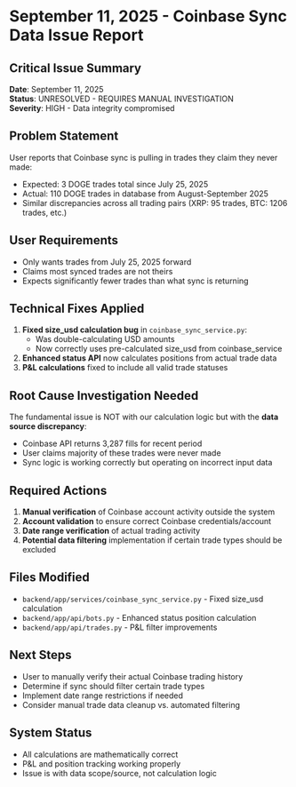 # September 11, 2025 - Coinbase Sync Data Issue Report

## Critical Issue Summary
**Date**: September 11, 2025  
**Status**: UNRESOLVED - REQUIRES MANUAL INVESTIGATION  
**Severity**: HIGH - Data integrity compromised

## Problem Statement
User reports that Coinbase sync is pulling in trades they claim they never made:
- Expected: 3 DOGE trades total since July 25, 2025
- Actual: 110 DOGE trades in database from August-September 2025
- Similar discrepancies across all trading pairs (XRP: 95 trades, BTC: 1206 trades, etc.)

## User Requirements
- Only wants trades from July 25, 2025 forward
- Claims most synced trades are not theirs
- Expects significantly fewer trades than what sync is returning

## Technical Fixes Applied
1. **Fixed size_usd calculation bug** in `coinbase_sync_service.py`:
   - Was double-calculating USD amounts
   - Now correctly uses pre-calculated size_usd from coinbase_service
2. **Enhanced status API** now calculates positions from actual trade data
3. **P&L calculations** fixed to include all valid trade statuses

## Root Cause Investigation Needed
The fundamental issue is NOT with our calculation logic but with the **data source discrepancy**:
- Coinbase API returns 3,287 fills for recent period
- User claims majority of these trades were never made
- Sync logic is working correctly but operating on incorrect input data

## Required Actions
1. **Manual verification** of Coinbase account activity outside the system
2. **Account validation** to ensure correct Coinbase credentials/account
3. **Date range verification** of actual trading activity
4. **Potential data filtering** implementation if certain trade types should be excluded

## Files Modified
- `backend/app/services/coinbase_sync_service.py` - Fixed size_usd calculation
- `backend/app/api/bots.py` - Enhanced status position calculation  
- `backend/app/api/trades.py` - P&L filter improvements

## Next Steps
- User to manually verify their actual Coinbase trading history
- Determine if sync should filter certain trade types
- Implement date range restrictions if needed
- Consider manual trade data cleanup vs. automated filtering

## System Status
- All calculations are mathematically correct
- P&L and position tracking working properly
- Issue is with data scope/source, not calculation logic
